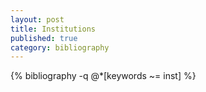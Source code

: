 ```yaml
---
layout: post
title: Institutions
published: true
category: bibliography
---
```


{% bibliography -q @*[keywords ~= inst] %}
